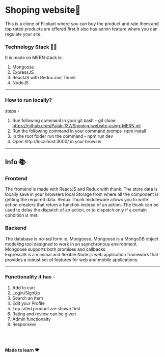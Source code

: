# Shoping website🛒
This is a clone of Flipkart where you can buy the product and rate them and top rated products are offered first.It also has admin feature where you can 
regulate your site.
<br/>
### Technology Stack 👩‍💻
It is made on MERN stack ie.
1. Mongoose
2. ExpressJS
3. ReactJS with Redux and Thunk
4. NodeJS

<hr/>
 
 ### How to run locally?
 steps - 
 1. Run following command in your git bash -
 git clone https://github.com/Palak-137/Shoping-website-using-MERN.git
 2. Run the following command in your command prompt-
 npm install
 3. In the root folder run the command - 
 npm run dev
 4. Open http://localhost:3000/ in your browser
 
 <hr/>
  
  ## Info 📚
  
 ### Frontend
 The frontend is made with ReactJS and Redux with thunk. The store data is locally save in your browsers local Storage from where all the component is getting the required data.
 Redux Thunk middleware allows you to write action creators that return a function instead of an action. 
 The thunk can be used to delay the dispatch of an action, or to dispatch only if a certain condition is met. 
 
 ### Backend
 The database is no-sql form ie. Mongoose. Mongoose is a MongoDB object modeling tool designed to work in an asynchronous environment.
 Mongoose supports both promises and callbacks.
 <br/>
 ExpressJS is a minimal and flexible Node.js web application framework that provides a robust set of features for web and mobile applications.
 
 <hr/>

 ### Functionality it has - 
 1. Add to cart 
 2. Login/SignUp
 3. Search an Item
 4. Edit your Profile
 5. Top rated product are shown first
 6. Rating and review can be given
 7. Admin functionalty
 8. Responsive 
 <br/>
 <br/>
 
 
 
 #### Made to learn ❤
 
 
 
